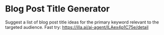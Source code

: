 # Blog Post Title Generator
Suggest a list of blog post title ideas for the primary keyword relevant to the targeted audience.
Fast try: https://illa.ai/ai-agent/ILAex4p1C75e/detail
